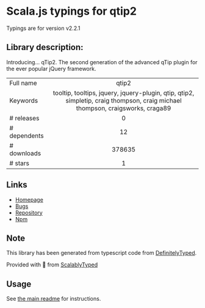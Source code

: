 
# Scala.js typings for qtip2

Typings are for version v2.2.1

## Library description:
Introducing... qTip2. The second generation of the advanced qTip plugin for the ever popular jQuery framework.

|                    |                 |
| ------------------ | :-------------: |
| Full name          | qtip2 |
| Keywords           | tooltip, tooltips, jquery, jquery-plugin, qtip, qtip2, simpletip, craig thompson, craig michael thompson, craigsworks, craga89 |
| # releases         | 0 |
| # dependents       | 12 |
| # downloads        | 378635 |
| # stars            | 1 |

## Links
- [Homepage](http://qtip2.com)
- [Bugs](https://github.com/qTip2/qTip2/issues)
- [Repository](https://github.com/qTip2/qTip2)
- [Npm](https://www.npmjs.com/package/qtip2)
    


## Note
This library has been generated from typescript code from [DefinitelyTyped](https://definitelytyped.org).

Provided with :purple_heart: from [ScalablyTyped](https://github.com/oyvindberg/ScalablyTyped)

## Usage
See [the main readme](../../readme.md) for instructions.


